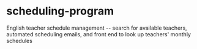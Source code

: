# scheduling-program
English teacher schedule management -- search for available teachers, automated scheduling emails, and front end to look up teachers' monthly schedules
